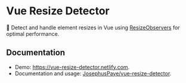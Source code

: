 # Vue Resize Detector

🔷 Detect and handle element resizes in Vue using [ResizeObservers](https://wicg.github.io/ResizeObserver/) for optimal performance.

## Documentation

- Demo: <https://vue-resize-detector.netlify.com>.
- Documentation and usage: [JosephusPaye/vue-resize-detector](https://github.com/JosephusPaye/vue-resize-detector#vue-resize-detector).

